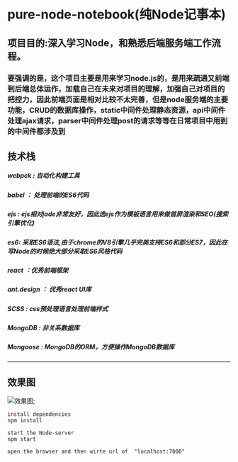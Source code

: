 # pure-node-notebook(纯Node记事本)

<h2>项目目的:深入学习Node，和熟悉后端服务端工作流程。</h2>
<h3>要强调的是，这个项目主要是用来学习node.js的，是用来疏通又前端到后端总体运作，加载自己在未来对项目的理解，加强自己对项目的把控力，因此前端页面是相对比较不太完善，但是node服务端的主要功能，CRUD的数据库操作，static中间件处理静态资源，api中间件处理ajax请求，parser中间件处理post的请求等等在日常项目中用到的中间件都涉及到</h3>

<h2>技术栈</h2>

<h5>webpck : 自动化构建工具</h5>

<h5>babel ： 处理前端的ES6代码</h5>

<h5>ejs : ejs相对jade非常友好，因此选ejs作为模板语言用来做首屏渲染和SEO(搜索引擎优化)</h5>

<h5>es6: 采取ES6语法,由于chrome的V8引擎几乎完美支持ES6和部分ES7，因此在写Node的时候绝大部分采取ES6风格代码</h5>

<h5>react ：优秀前端框架</h5>

<h5>ant.design ： 优秀react UI库</h5>

<h5>SCSS : css预处理语言处理前端样式</h5>

<h5>MongoDB : 非关系数据库</h5>

<h5>Mongoose : MongoDB的ORM，方便操作MongoDB数据库</h5>

---------------------------------------------------------------------------------------------------------------------------

<h2>效果图</h2>

![效果图]('./photo/node.gif');


```
install dependencies
npm install

start the Node-server
npm start

open the browser and then wirte url of  "localhost:7000"

```